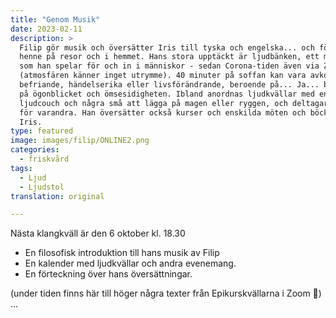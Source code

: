```yaml
---
title: "Genom Musik"
date: 2023-02-11
description: >
  Filip gör musik och översätter Iris till tyska och engelska... och följer med
  henne på resor och i hemmet. Hans stora upptäckt är ljudbänken, ett monokord,
  som han spelar för och in i människor - sedan Corona-tiden även via Zoom
  (atmosfären känner inget utrymme). 40 minuter på soffan kan vara avkopplande,
  befriande, händelserika eller livsförändrande, beroende på... Ja... beroende
  på ögonblicket och ömsesidigheten. Ibland anordnas ljudkvällar med en stor
  ljudcouch och några små att lägga på magen eller ryggen, och deltagarna spelar
  för varandra. Han översätter också kurser och enskilda möten och böcker av
  Iris.
type: featured
image: images/filip/ONLINE2.png
categories:
  - friskvård
tags:
  - Ljud
  - Ljudstol
translation: original

---
```

Nästa klangkväll är den 6 oktober kl. 18.30

- En filosofisk introduktion till hans musik av Filip
- En kalender med ljudkvällar och andra evenemang.
- En förteckning över hans översättningar.


(under tiden finns här till höger några texter från Epikurskvällarna i Zoom 🌳)
...
